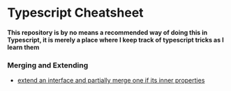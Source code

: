 # Typescript Cheatsheet

#### This repository is by no means a recommended way of doing this in Typescript, it is merely a place where I keep track of typescript tricks as I learn them

### Merging and Extending

- [extend an interface and partially merge one if its inner properties](cheats/partial-merge.ts)
